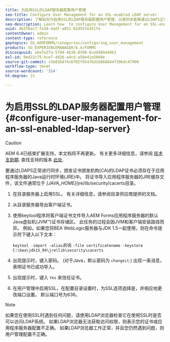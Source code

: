 ```yaml
---
title: 为启用SSL的LDAP服务器配置用户管理
seo-title: Configure User Management for an SSL-enabled LDAP server
description: 了解如何为启用SSL的LDAP服务器配置用户管理，以使同步能够通过LDAPS正常工作。
seo-description: Learn how  to configure User Management for an SSL-enabled LDAP server to enable synchronization to work properly over LDAPS.
uuid: 4b3f8ac7-fa38-4adf-a851-82d55fe431fe
contentOwner: admin
content-type: reference
geptopics: SG_AEMFORMS/categories/configuring_user_management
products: SG_EXPERIENCEMANAGER/6.4/FORMS
discoiquuid: e6e7e2fa-579d-4b36-8598-6ced469a94b1
exl-id: 9ed22c75-bce7-4d26-a4cd-a58e41e5068e
source-git-commit: c5b816d74c6f02f85476d16868844f39b4c47996
workflow-type: tm+mt
source-wordcount: '314'
ht-degree: 1%

---
```


# 为启用SSL的LDAP服务器配置用户管理 {#configure-user-management-for-an-ssl-enabled-ldap-server}

>[!CAUTION]
>
>AEM 6.4已结束扩展支持，本文档将不再更新。 有关更多详细信息，请参阅 [技术支助期](https://helpx.adobe.com/cn/support/programs/eol-matrix.html). 查找支持的版本 [此处](https://experienceleague.adobe.com/docs/).

要通过LDAPS正常进行同步，颁发证书颁发机构(CA)的LDAP证书必须存在于应用程序服务器的Java运行时环境(JRE)中。 将证书导入应用程序服务器的JRE缓存文件，该文件通常位于 *[JAVA_HOME]*/jre/lib/security/cacerts目录。

1. 在目录服务器上启用SSL。 有关详细信息，请参阅目录供应商提供的文档。
1. 从目录服务器导出客户端证书。
1. 使用keytool程序将客户端证书文件导入AEM Forms应用程序服务器的默认Java虚拟机(JVM™)证书存储区。 此任务的过程会因JVM和客户端安装路径而异。 例如，如果您将BEA WebLogic服务器与JDK 1.5一起使用，则在命令提示符下键入以下文本：

   `keytool -import -alias`*别名* `-file certificatename -keystore C:\bea\jdk15_04\jre\lib\security\cacerts`

1. 出现提示时，键入密码。 (对于Java，默认密码为 `changeit`.) 出现一条消息，表明证书已成功导入。
1. 出现提示时，键入 `Yes` 来信任证书。
1. 在用户管理中启用SSL，在配置目录设置时，为SSL选项选择是，并相应地更改端口设置。 默认端口号为636。

>[!NOTE]
>
>如果您在使用SSL时遇到任何问题，请使用LDAP浏览器检查它在使用SSL时是否可以访问LDAP系统。 如果LDAP浏览器无法获取访问权限，则表示您的证书或应用程序服务器配置不正确。 如果LDAP浏览器工作正常，并且您仍然遇到问题，则用户管理配置不正确。
